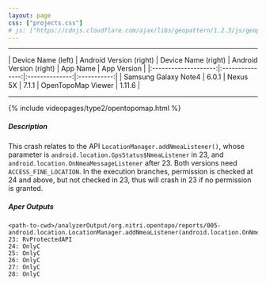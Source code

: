 ```yaml
---
layout: page
css: ["projects.css"]
# js: ["https://cdnjs.cloudflare.com/ajax/libs/geopattern/1.2.3/js/geopattern.min.js", "projects.js"]
---
```

---

|      Device Name (left)     | Android Version (right) | Device Name (right) | Android Version (right) |    App Name    | App Version |
|:--------------------:|:---------------:|:--------------:|:-----------:|
| Samsung Galaxy Note4 | 6.0.1 | Nexus 5X | 7.1.1 | OpenTopoMap Viewer |     1.11.6    |

---

{% include videopages/type2/opentopomap.html %}


##### Description
This crash relates to the API `LocationManager.addNmeaListener()`, whose parameter is `android.location.GpsStatus$NmeaListener` in 23, and `android.location.OnNmeaMessageListener` after 23.
Both versions need `ACCESS_FINE_LOCATION`. In the execution branches, permission is checked at 24 and above, but not checked in 23, thus will crash in 23 if no permission is granted.

##### Aper Outputs
```
<path-to-cwd>/analyzerOutput/org.nitri.opentopo/reports/005-android.location.LocationManager.addNmeaListener(android.location.OnNmeaMessageListener)boolean.txt
23: RvProtectedAPI
24: OnlyC
25: OnlyC
26: OnlyC
27: OnlyC
28: OnlyC
```
